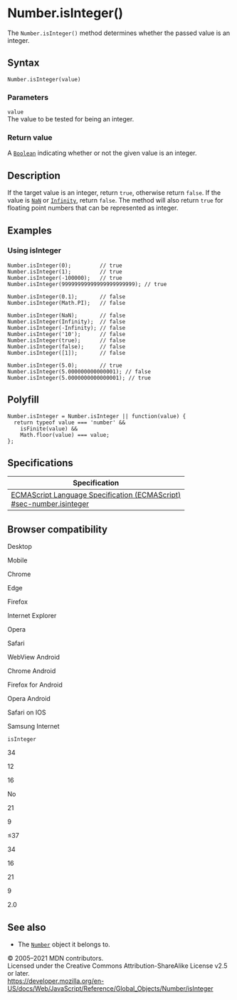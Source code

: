 Number.isInteger()
==================

The `Number.isInteger()` method determines whether the passed value is an integer.

Syntax
------

    Number.isInteger(value)

### Parameters

`value`  
The value to be tested for being an integer.

### Return value

A [`Boolean`](../boolean) indicating whether or not the given value is an integer.

Description
-----------

If the target value is an integer, return `true`, otherwise return `false`. If the value is [`NaN`](../nan) or [`Infinity`](../infinity), return `false`. The method will also return `true` for floating point numbers that can be represented as integer.

Examples
--------

### Using isInteger

    Number.isInteger(0);         // true
    Number.isInteger(1);         // true
    Number.isInteger(-100000);   // true
    Number.isInteger(99999999999999999999999); // true

    Number.isInteger(0.1);       // false
    Number.isInteger(Math.PI);   // false

    Number.isInteger(NaN);       // false
    Number.isInteger(Infinity);  // false
    Number.isInteger(-Infinity); // false
    Number.isInteger('10');      // false
    Number.isInteger(true);      // false
    Number.isInteger(false);     // false
    Number.isInteger([1]);       // false

    Number.isInteger(5.0);       // true
    Number.isInteger(5.000000000000001); // false
    Number.isInteger(5.0000000000000001); // true

Polyfill
--------

    Number.isInteger = Number.isInteger || function(value) {
      return typeof value === 'number' &&
        isFinite(value) &&
        Math.floor(value) === value;
    };

Specifications
--------------

<table><thead><tr class="header"><th>Specification</th></tr></thead><tbody><tr class="odd"><td><a href="https://tc39.es/ecma262/#sec-number.isinteger">ECMAScript Language Specification (ECMAScript)<br />
<span class="small">#sec-number.isinteger</span></a></td></tr></tbody></table>

Browser compatibility
---------------------

Desktop

Mobile

Chrome

Edge

Firefox

Internet Explorer

Opera

Safari

WebView Android

Chrome Android

Firefox for Android

Opera Android

Safari on IOS

Samsung Internet

`isInteger`

34

12

16

No

21

9

≤37

34

16

21

9

2.0

See also
--------

-   The [`Number`](../number) object it belongs to.

© 2005–2021 MDN contributors.  
Licensed under the Creative Commons Attribution-ShareAlike License v2.5 or later.  
<a href="https://developer.mozilla.org/en-US/docs/Web/JavaScript/Reference/Global_Objects/Number/isInteger" class="_attribution-link">https://developer.mozilla.org/en-US/docs/Web/JavaScript/Reference/Global_Objects/Number/isInteger</a>
